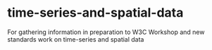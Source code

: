 # time-series-and-spatial-data
For gathering information in preparation to W3C Workshop and new standards work on time-series and spatial data
